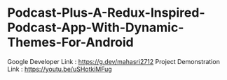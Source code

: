 # Podcast-Plus-A-Redux-Inspired-Podcast-App-With-Dynamic-Themes-For-Android
Google Developer Link : https://g.dev/mahasri2712
Project Demonstration Link : https://youtu.be/uSHotkiMFug
